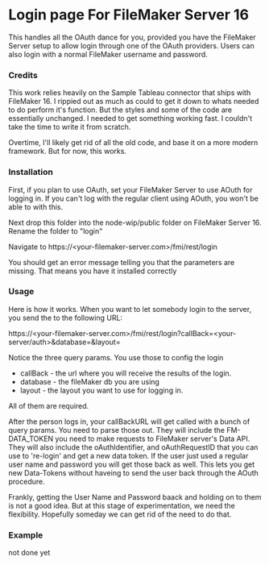 # Login page For FileMaker Server 16

This handles all the OAuth dance for you, provided you have the FileMaker Server setup to allow login through one of the OAuth providers. Users can also login with a normal FileMaker username and password.

### Credits
This work relies heavily on the Sample Tableau connector that ships with FileMaker 16. I rippied out as much as could to get it down to whats needed to do perform it's function. But the styles and some of the code are essentially unchanged. I needed to get something working fast. I couldn't take the time to write it from scratch.

Overtime, I'll likely get rid of all the old code, and base it on a more modern framework.  But for now, this works.

### Installation
First, if you plan to use OAuth, set your FileMaker Server to use AOuth for logging in. If you can't log with the regular client using AOuth, you won't be able to with this.

Next drop this folder into the node-wip/public folder on FileMaker Server 16. Rename the folder to "login"

Navigate to https://<your-filemaker-server.com>/fmi/rest/login

You should get an error message telling you that the parameters are missing. That means you have it installed correctly

### Usage

Here is how it works. When you want to let somebody login to the server, you send the to the following URL:

https://<your-filemaker-server.com>/fmi/rest/login?callBack=<your-server/auth>&database=<db-to-login-to>&layout=<layout-to-login-to>

Notice the three query params. You use those to config the login
* callBack - the url where you will receive the results of the login.
* database - the fileMaker db you are using
* layout - the layout you want to use for logging in.

All of them are required.

After the person logs in, your callBackURL will get called with a bunch of query params. You need to parse those out. They will include the FM-DATA_TOKEN you need to make requests to FileMaker server's Data API. They will also include the oAuthIdentifier, and oAuthRequestID that you can use to 're-login' and get a new data token. If the user just used a regular user name and password you will get those back as well. This lets you get new Data-Tokens without haveing to send the user back through the AOuth procedure.

Frankly, getting the User Name and Password baack and holding on to them is not a good idea. But at this stage of experimentation, we need the flexibility. Hopefully someday we can get rid of the need to do that.

### Example
not done yet